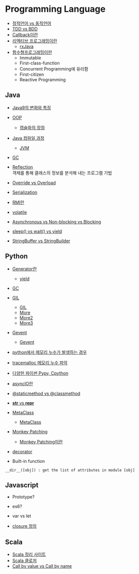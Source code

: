 # Programming Language

* [정적언어 vs 동적언어](http://itmining.tistory.com/65)
* [TDD vs BDD](https://codeutopia.net/blog/2015/03/01/unit-testing-tdd-and-bdd/)
* [Callback이란](https://openwiki.kr/tech/callback)
* [리액티브 프로그래밍이란](http://sculove.github.io/blog/2016/06/22/Reactive-Programming/)
  * [rxJava](https://academy.realm.io/kr/posts/mobilization-hugo-visser-rxjava-for-rest-of-us/)
* [함수형프로그래밍이란](https://medium.com/@jooyunghan/%ED%95%A8%EC%88%98%ED%98%95-%ED%94%84%EB%A1%9C%EA%B7%B8%EB%9E%98%EB%B0%8D-%EC%86%8C%EA%B0%9C-5998a3d66377)
  * Immutable
  * First-class-function
  * Concurrent Programming에 유리함
  * First-citizen
  * Reactive Programming

## Java

* [Java9의 변화와 특징](https://medium.com/@goinhacker/java-9%EC%9D%98-%EB%B3%80%ED%99%94%EC%99%80-%ED%8A%B9%EC%A7%95-%EB%8C%80%EC%B6%A9-%EC%A0%95%EB%A6%AC-fca77cee88f2)

* [OOP](https://github.com/JaeYeopHan/Interview_Question_for_Beginner/tree/master/Development_common_sense)
  * [캡슐화의 장점](http://slowlywalk1993.tistory.com/entry/Java-%EC%9E%90%EB%B0%94%EA%B0%9D%EC%B2%B4%EC%A7%80%ED%96%A5%EA%B0%9C%EB%85%90-%EC%BA%A1%EC%8A%90%ED%99%94-%EC%A0%95%EB%B3%B4%EC%9D%80%EB%8B%89)

* [Java 컴파일 과정](http://moomini.tistory.com/13)
  * [JVM](http://asfirstalways.tistory.com/158)

* [GC](http://asfirstalways.tistory.com/159)

* [Reflection](http://gyrfalcon.tistory.com/entry/Java-Reflection)  
객체를 통해 클래스의 정보를 분석해 내는 프로그램 기법

* [Override vs Overload](http://hyeonstorage.tistory.com/185)

* [Serialization](http://woowabros.github.io/experience/2017/10/17/java-serialize.html)

* [RMI란](http://0yumin.tistory.com/16)

* [volatile](https://nesoy.github.io/articles/2018-06/Java-volatile)

* [Asynchronous vs Non-blocking vs Blocking](https://stackoverflow.com/questions/7931537/whats-the-difference-between-asynchronous-non-blocking-event-base-architectu/9489547#9489547)

* [sleep() vs wait() vs yield](https://stackoverflow.com/questions/1036754/difference-between-wait-and-sleep)

* [StringBuffer vs StringBuilder](https://itblackbelt.wordpress.com/2015/01/31/difference-between-string-stringbuilder-and-stringbuffer-classes-with-example-java/)

## Python

* [Generator란](http://bluese05.tistory.com/56)
  * [yield](https://code.i-harness.com/ko/q/38957)

* [GC](https://winterj.me/python-gc/)

* [GIL](https://github.com/JaeYeopHan/Interview_Question_for_Beginner/tree/master/Python)
  * [GIL](https://medium.com/@mjhans83/python-gil-f940eac0bef9)
  * [More](https://blog.seulgi.kim/2015/01/global-interpreter-lock.html)
  * [More2](https://code.i-harness.com/ko/q/13c02e)
  * [More3](https://medium.com/@mjhans83/python-gil-f940eac0bef9)
* [Gevent](http://software-engineer.gatsbylee.com/gevent/)
  * [Gevent](http://khanrc.tistory.com/entry/%EC%A0%9C%EC%95%BD%EC%9D%84-%EB%84%98%EC%96%B4-Gevent)
* [python에서 메모리 누수가 발생하는 경우](https://memorable.link/link/189)
* [tracemalloc 메모리 누수 파악](http://brownbears.tistory.com/249)

* [다양한 파이썬 Pypy, Cpython](http://khanrc.tistory.com/entry/%EB%8B%A4%EC%96%91%ED%95%9C-Python%EB%93%A4)

* [asyncIO란](https://tech.ssut.me/2015/07/09/python-3-play-with-asyncio/)

* [@staticmethod vs @classmethod](https://code.i-harness.com/ko/q/213a1)

* [__str__ vs __repr__](https://code.i-harness.com/ko/q/15ec1f)

* [MetaClass](https://tech.ssut.me/2017/03/24/understanding-python-metaclasses/)
  * [MetaClass](https://code.i-harness.com/ko/q/186a3)
* [Monkey Patching](https://filippo.io/instance-monkey-patching-in-python/)
  * [Monkey Patching이란](https://code.i-harness.com/ko/q/55d951)
* [decorator](https://blog.jonnung.com/python/2015/08/17/python-decorator/)

* Built-in function
```
__dir__([obj]) : get the list of attributes in module [obj]
```

## Javascript

* Prototype?

* es6?
 * var vs let

* [closure 정의](https://hyunseob.github.io/2016/08/30/javascript-closure/)


## Scala

* [Scala 정리 사이트](https://github.com/funfunStudy/study/wiki/Programming-in-scala-%EC%A0%95%EB%A6%AC)
* [Scala 클로저](http://yujuwon.tistory.com/entry/Scala-%ED%95%A8%EC%88%98%EC%99%80-%ED%81%B4%EB%A1%9C%EC%A0%80)
* [Call by value vs Call by name](https://medium.com/@OutOfBedlam/scala-call-by-value-vs-call-by-name-734a79c75ccb)
